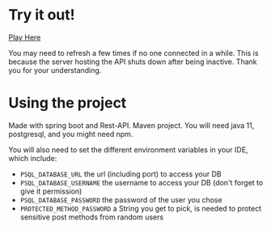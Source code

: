 # Try it out!

[Play Here](https://pixel-war.netlify.app/)

You may need to refresh a few times if no one connected in a while. This is because the server hosting the API shuts down after being inactive.
Thank you for your understanding.

# Using the project

Made with spring boot and Rest-API.
Maven project.
You will need java 11, postgresql, and you might need npm. 

You will also need to set the different environment variables in your IDE, which include:
 - `PSQL_DATABASE_URL` the url (including port) to access your DB
 - `PSQL_DATABASE_USERNAME` the username to access your DB (don't forget to give it permission)
 - `PSQL_DATABASE_PASSWORD` the password of the user you chose
 - `PROTECTED_METHOD_PASSWORD` a String you get to pick, is needed to protect sensitive post methods from random users
